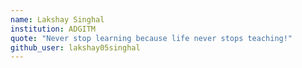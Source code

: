 ```yaml
---
name: Lakshay Singhal
institution: ADGITM
quote: "Never stop learning because life never stops teaching!"
github_user: lakshay05singhal
---
```

